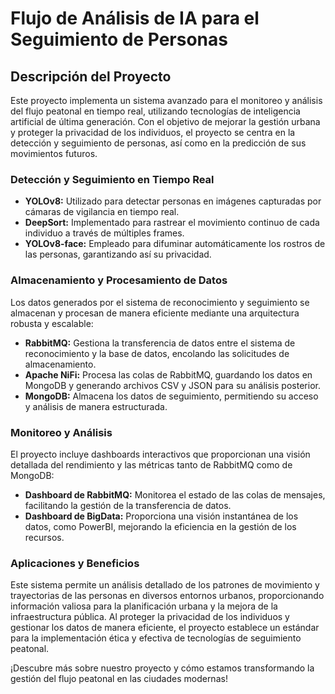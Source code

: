 # Flujo de Análisis de IA para el Seguimiento de Personas

## Descripción del Proyecto

Este proyecto implementa un sistema avanzado para el monitoreo y análisis del flujo peatonal en tiempo real, utilizando tecnologías de inteligencia artificial de última generación. Con el objetivo de mejorar la gestión urbana y proteger la privacidad de los individuos, el proyecto se centra en la detección y seguimiento de personas, así como en la predicción de sus movimientos futuros.

### Detección y Seguimiento en Tiempo Real

- **YOLOv8:** Utilizado para detectar personas en imágenes capturadas por cámaras de vigilancia en tiempo real.
- **DeepSort:** Implementado para rastrear el movimiento continuo de cada individuo a través de múltiples frames.
- **YOLOv8-face:** Empleado para difuminar automáticamente los rostros de las personas, garantizando así su privacidad.

### Almacenamiento y Procesamiento de Datos

Los datos generados por el sistema de reconocimiento y seguimiento se almacenan y procesan de manera eficiente mediante una arquitectura robusta y escalable:

- **RabbitMQ:** Gestiona la transferencia de datos entre el sistema de reconocimiento y la base de datos, encolando las solicitudes de almacenamiento.
- **Apache NiFi:** Procesa las colas de RabbitMQ, guardando los datos en MongoDB y generando archivos CSV y JSON para su análisis posterior.
- **MongoDB:** Almacena los datos de seguimiento, permitiendo su acceso y análisis de manera estructurada.

### Monitoreo y Análisis

El proyecto incluye dashboards interactivos que proporcionan una visión detallada del rendimiento y las métricas tanto de RabbitMQ como de MongoDB:

- **Dashboard de RabbitMQ:** Monitorea el estado de las colas de mensajes, facilitando la gestión de la transferencia de datos.
- **Dashboard de BigData:** Proporciona una visión instantánea de los datos, como PowerBI, mejorando la eficiencia en la gestión de los recursos.

### Aplicaciones y Beneficios

Este sistema permite un análisis detallado de los patrones de movimiento y trayectorias de las personas en diversos entornos urbanos, proporcionando información valiosa para la planificación urbana y la mejora de la infraestructura pública. Al proteger la privacidad de los individuos y gestionar los datos de manera eficiente, el proyecto establece un estándar para la implementación ética y efectiva de tecnologías de seguimiento peatonal.

¡Descubre más sobre nuestro proyecto y cómo estamos transformando la gestión del flujo peatonal en las ciudades modernas!
